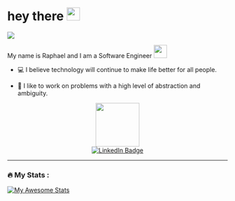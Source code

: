 <!--
**raphaelrbr/raphaelrbr** is a ✨ _special_ ✨ repository because its `README.md` (this file) appears on your GitHub profile.

Here are some ideas to get you started:

- 🔭 I’m currently working on ...
- 🌱 I’m currently learning ...
- 👯 I’m looking to collaborate on ...
- 🤔 I’m looking for help with ...
- 💬 Ask me about ...
- 📫 How to reach me: ...
- 😄 Pronouns: ...
- ⚡ Fun fact: ...
-->

<h1>
  hey there
  <img src="https://media.giphy.com/media/hvRJCLFzcasrR4ia7z/giphy.gif" width="30px"/>
</h1>

![](https://komarev.com/ghpvc/?username=raphaelrbr&color=blue)


My name is Raphael and I am a Software Engineer <img src="https://media.giphy.com/media/WUlplcMpOCEmTGBtBW/giphy.gif" width="30">

- 💻 I believe technology will continue to make life better for all people.

- :seedling: I like to work on problems with a high level of abstraction and ambiguity.



<div id="header" align="center">
  <img src="https://media.giphy.com/media/M9gbBd9nbDrOTu1Mqx/giphy.gif" width="100"/>
</div>
<div id="badges" align="center">
  <a href="[https://www.linkedin.com/in/raphaelrbcs/](https://www.linkedin.com/in/raphaelrbcs)">
    <img src="https://img.shields.io/badge/LinkedIn-blue?style=for-the-badge&logo=linkedin&logoColor=white" alt="LinkedIn Badge"/>
  </a>
</div>

---

### :fire: My Stats :

[![My Awesome Stats](https://awesome-github-stats.azurewebsites.net/user-stats/raphaelrbr?cardType=level&theme=dracula&preferLogin=false)](https://git.io/awesome-stats-card)

